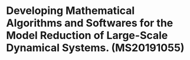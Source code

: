 # Developing Mathematical Algorithms and Softwares for the Model Reduction of Large-Scale Dynamical Systems. (MS20191055) 
